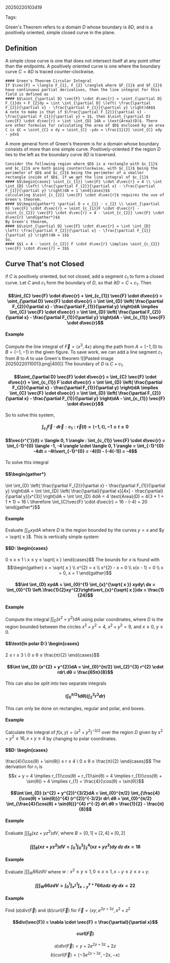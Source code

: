 20250220103419

Tags:

Green's Theorem refers to a domain $D$ whose boundary is $\partial D$, and is a positively oriented, simple closed curve in the plane. 

## Definition
A simple close curve is one that does not intersect itself at any point other than the endpoints. A positively oriented curve is one where the boundary curve $C = \partial D$ is traced counter-clockwise. 
```ad-formula
#### Green's Theorem Circular Integral
If $\vec{F} = \langle F_{1}, F_{2} \rangle$ where $F_{1}$ and $F_{2}$ have continuous partial derivatives, then the line integral for this field is defined as
#### $$\oint_{\partial D} \vec{F} \cdot d\vec{r} = \oint_{\partial D} F_{1}dx + F_{2}dy = \int \int_{\partial D} \left( \frac{\partial F_{2}}{\partial x} - \frac{\partial F_{1}}{\partial y} \right)dA$$
A note to make is that if $\frac{\partial F_{2}}{\partial x} - \frac{\partial F_{1}}{\partial y} = 1$, then $\oint_{\partial D} \vec{F} \cdot d\vec{r} = \int \int_{D} 1dA = \text{Area}(D)$. There are other formulas for calculating the area of $D$ enclosed by an area C is $C = \oint_{C} x dy = \oint_{C} -ydx = \frac{1}{2} \oint_{C} xdy - ydx$
```

A more general form of Green's theorem is for a domain whose boundary consists of more than one simple curve. Positively-oriented if the region $D$ lies to the left as the boundary curve $\partial D$ is traversed. 
```ad-example
Consider the following region where $D$ is a rectangle with $c_{1}$ and $c_{2}$ are both going counterclockwise, with $c_{1}$ being the perimeter of $D$ and $c_{2}$ being the perimeter of a smaller rectangle inside of $D$. If we get the line integral of $c_{1}$
#### $$\begin{cases} \oint_{c_{1}} \vec{F} \cdot d\vec{r} = 4 \\ \int \int_{D} \left( \frac{\partial F_{2}}{\partial x} - \frac{\partial F_{1}}{\partial y} \right)dA = 1 \end{cases}$$
calculating $\oint_{c_{2}} \vec{F} \cdot d\vec{r}$ requires the use of Green's theorem. 
#### $$\begin{gather*} \partial D = c_{1} - c_{2} \\ \oint_{\partial D} \vec{F} \cdot d\vec{r} = \oint_{c_{1}}F \cdot d\vec{r} - \oint_{c_{2}} \vec{F} \cdot d\vec{r} = 4 - \oint_{c_{2}} \vec{F} \cdot d\vec{r} \end{gather*}$$
By Green's theorem,
#### $$\oint_{\partial D} \vec{F} \cdot d\vec{r} = \int \int_{D} \left( \frac{\partial F_{2}}{\partial x} - \frac{\partial F_{1}}{\partial y} \right)dA = 1$$
So,
#### $$1 = 4 - \oint_{c_{2}} F \cdot d\vec{r} \implies \oint_{c_{2}} \vec{F} \cdot d\vec{r} = 3$$
```

## Curve That's not Closed
if $C$ is positively oriented, but not closed, add a segment $c_{1}$ to form a closed curve. Let $C$ and $c_{1}$ form the boundary of $D$, so that $\partial D = C + c_{1}$. Then
#### $$\int_{C} \vec{F} \cdot d\vec{r} + \int_{c_{1}} \vec{F} \cdot d\vec{r} = \oint_{\partial D} \vec{F} \cdot d\vec{r} = \int \int_{D} \left( \frac{\partial F_{2}}{\partial x} - \frac{\partial F_{1}}{\partial y} \right)dA \implies \int_{C} \vec{F} \cdot d\vec{r} = \int \int_{D} \left( \frac{\partial F_{2}}{\partial x} - \frac{\partial F_{1}}{\partial y} \right)dA - \int_{c_{1}} \vec{F} \cdot d\vec{r}$$

#### Example
Compute the line integral of $\vec{F} = \langle x^{3}, 4x \rangle$ along the path from $A = (-1, 0)$ to $B = (-1, -1)$ in the given figure. To save work, we can add a line segment $c_{1}$ from $B$ to $A$ to use Green's theorem ![[Pasted image 20250220110013.png|400]]
The boundary of $D$ is $C + c_{1}$. 
#### $$\oint_{\partial D} \vec{F} \cdot d\vec{r} = \int_{C} \vec{F} \cdot d\vec{r} + \int_{c_{1}} F \cdot d\vec{r} = \int \int_{D} \left( \frac{\partial F_{2}}{\partial x} - \frac{\partial F_{1}}{\partial y} \right)dA \implies \int_{C} \vec{F} \cdot d\vec{r} = \int \int_{D} \left( \frac{\partial F_{2}}{\partial x} - \frac{\partial F_{1}}{\partial y} \right)dA - \int_{c_{1}} \vec{F} \cdot d\vec{r}$$
So to solve this system, 
#### $$\int_{c_{1}} \vec{F} \cdot d\vec{r} : c_{1} : \vec{r}(t) = \langle -1, t \rangle, -1 ≤ t ≤ 0$$
#### $$\vec{r^{'}}(t) = \langle 0, 1 \rangle : \int_{c_{1}} \vec{F} \cdot d\vec{r} = \int_{-1}^{0} \langle -1, -4 \rangle \cdot \langle 0, 1 \rangle = \int_{-1}^{0} -4dt = -4t\vert_{-1}^{0} = -4(0) - (-4(-1)) = -4$$
To solve this integral
#### $$\begin{gather*}
\int \int_{D} \left( \frac{\partial F_{2}}{\partial x} - \frac{\partial F_{1}}{\partial y} \right)dA = \int \int_{D} \left( \frac{\partial}{\partial x}[4x] - \frac{\partial}{\partial y}[x^{3}] \right)dA = \int \int_{D} 4dA = 4 \text{Area}(D) = 4(3 * 1 + 1 * 1) = 16 \\
\therefore \int_{C}\vec{F} \cdot d\vec{r} = 16 - (-4) = 20
\end{gather*}$$

#### Example
Evaluate $\int \int_{D} xydA$ where $D$ is the region bounded by the curves $y = x$ and $y = \sqrt{ x }$. This is vertically simple system 
#### $$D: \begin{cases}
0 ≤ x ≤ 1 \\
x ≤ y ≤ \sqrt{ x }
\end{cases}$$
The bounds for $x$ is found with $$\begin{gather}
x = \sqrt{ x } \\
x^{2} = x \\
x^{2} - x = 0 \\
x(x - 1) = 0 \\
x = 0, x = 1
\end{gather}$$
#### $$\int \int_{D} xydA = \int_{0}^{1} \int_{x}^{\sqrt{ x }} xydy\ dx = \int_{0}^{1} \left.\frac{1}{2}xy^{2}\right\vert_{x}^{\sqrt{ x }}dx = \frac{1}{24}$$

#### Example
Compute the integral $\int \int_{D} (x^{2} + y^{2})dA$ using polar coordinates, where $D$ is the region bounded between the circles $x^{2} + y^{2} = 4$, $x^{2} + y^{2} = 9$, and $x ≥ 0$, $y ≥ 0$.
#### $$\text{In polar D:} \begin{cases}
2 ≤ r ≤ 3 \\
0 ≤ θ ≤ \frac{π}{2}
\end{cases}$$
#### $$\int \int_{D} (x^{2} + y^{2})dA = \int_{0}^{π/2} \int_{2}^{3} r^{2} \cdot rdr\ dθ = \frac{65π}{8}$$
This can also be split into two separate integrals
#### $$\left( \int_{0}^{π/2} 1dθ \right)\left( \int_{2}^{3} r^{3}dr \right)$$
This can only be done on rectangles, regular and polar, and boxes. 

#### Example
Calculate the integral of $f(x, y) = (x^{2} + y^{2})^{-3/2}$ over the region $D$ given by $x^{2} + y^{2} ≤ 16, x + y ≥ 4$ by changing to polar coordinates. 
#### $$D: \begin{cases}
\frac{4}{\cos(θ) + \sin(θ)} ≤ r ≤ 4 \\
0 ≤ θ ≤ \frac{π}{2}
\end{cases}$$
The derivation for $r_{1}$ is 
$$x + y = 4 \implies r_{1}\cos(θ) + r_{1}\sin(θ) = 4 \implies r_{1}(\cos(θ) + \sin(θ)) = 4 \implies r_{1} = \frac{4}{\cos(θ) + \sin(θ)}$$
#### $$\int \int_{D} (x^{2} + y^{2})^{3/2}dA = \int_{0}^{π/2} \int_{\frac{4}{\cos(θ) + \sin(θ)}}^{4} (r^{2})^{-3/2}r dr\ dθ = \int_{0}^{π/2} \int_{\frac{4}{\cos(θ) + \sin(θ)}}^{4} r^{-2} dr\ dθ = \frac{1}{2} - \frac{π}{8}$$

#### Example
Evaluate $\int \int \int_{B} (xz + yz^{2})dV$, where $B = [0, 1] \times [2, 4] \times [0, 2]$
#### $$\int \int \int_{B} (xz + yz^{2})dV = \int_{0}^{1} \int_{0}^{2} \int_{2}^{4} (xz + yz^{2})dy\ dz\ dx = 18$$

#### Example
Evaluate $\int \int \int_{W} 66zdV$ where $w: x^{2} ≤ y ≤ 1, 0 ≤ x ≤ 1, x - y ≤ z ≤ x + y$.  
#### $$\int \int \int_{W} 66zdV = \int_{0}^{1} \int_{x^{2}}^{1} \int_{x - y}^{x + y} 66z dz\ dy\ dx = 22$$

#### Example
Find $(a) div (\vec{F})$ and $(b) curl (\vec{F})$ for $\vec{F} = \langle xy, e^{2y + 3z}, x^{2} + z^{2}$
#### $$div(\vec{F}) = \nabla \cdot \vec{F} = \frac{\partial}{\partial x}$$
#### $$curl(\vec{F})$$
$$a) div(\vec{F}) = y + 2e^{2y + 3z} + 2z$$
$$b) curl(\vec{F}) = \langle -3e^{2y + 3z}, -2x, -x \rangle$$
